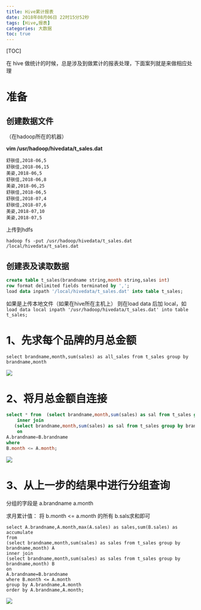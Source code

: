 ```yaml
---
title: Hive累计报表
date: 2018年08月06日 22时15分52秒
tags: [Hive,报表]
categories: 大数据
toc: true
---
```


[TOC]

在 hive 做统计的时候，总是涉及到做累计的报表处理，下面案列就是来做相应处理

# 准备

## 创建数据文件

（在hadoop所在的机器）

**vim /usr/hadoop/hivedata/t_sales.dat**

```
舒肤佳,2018-06,5
舒肤佳,2018-06,15
美姿,2018-06,5
舒肤佳,2018-06,8
美姿,2018-06,25
舒肤佳,2018-06,5
舒肤佳,2018-07,4
舒肤佳,2018-07,6
美姿,2018-07,10
美姿,2018-07,5
```

上传到hdfs

```shell
hadoop fs -put /usr/hadoop/hivedata/t_sales.dat /local/hivedata/t_sales.dat
```

<!-- more -->

## 创建表及读取数据

```sql
create table t_sales(brandname string,month string,sales int)
row format delimited fields terminated by ',';
load data inpath '/local/hivedata/t_sales.dat' into table t_sales;
```

如果是上传本地文件（如果在hive所在主机上） 则在load  data 后加 local，如 `load data local inpath '/usr/hadoop/hivedata/t_sales.dat' into table t_sales;`



# 1、先求每个品牌的月总金额

```
select brandname,month,sum(sales) as all_sales from t_sales group by brandname,month
```

![](http://img.gangtieguo.cn/0069RVTdgy1fu87l2nswej31500smq3k.jpg)



# 2、将月总金额自连接

```sql
select * from  (select brandname,month,sum(sales) as sal from t_sales group by brandname,month) A 
    inner join 
   (select brandname,month,sum(sales) as sal from t_sales group by brandname,month) B
    on
A.brandname=B.brandname
where 
B.month <= A.month;
```

![](http://img.gangtieguo.cn/006tNbRwgy1fu88kcmiosj31ik0zgq4y.jpg)





# 3、从上一步的结果中进行分组查询

分组的字段是 a.brandname a.month

求月累计值： 将 b.month <= a.month 的所有 b.sals求和即可

```
select A.brandname,A.month,max(A.sales) as sales,sum(B.sales) as accumulate
from 
(select brandname,month,sum(sales) as sales from t_sales group by brandname,month) A 
inner join 
(select brandname,month,sum(sales) as sales from t_sales group by brandname,month) B
on
A.brandname=B.brandname
where B.month <= A.month
group by A.brandname,A.month
order by A.brandname,A.month;
```

![](http://img.gangtieguo.cn/006tNbRwgy1fu88tmmjfqj31ag0vamyy.jpg)